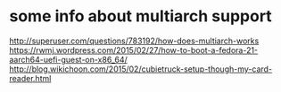 some info about multiarch support
=================================

http://superuser.com/questions/783192/how-does-multiarch-works
https://rwmj.wordpress.com/2015/02/27/how-to-boot-a-fedora-21-aarch64-uefi-guest-on-x86_64/
http://blog.wikichoon.com/2015/02/cubietruck-setup-though-my-card-reader.html
